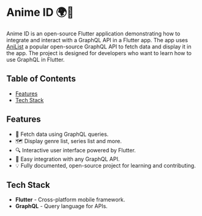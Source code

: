# Anime ID 🌍📱

Anime ID is an open-source Flutter application demonstrating how to integrate and interact with a GraphQL API in a Flutter app. The app uses [AniList](https://github.com/AniList/ApiV2-GraphQL-Docs) a popular open-source GraphQL API to fetch data and display it in the app. The project is designed for developers who want to learn how to use GraphQL in Flutter.

## Table of Contents
- [Features](#features)
- [Tech Stack](#tech-stack)

## Features
- 📡 Fetch data using GraphQL queries.
- 🗺️ Display genre list, series list and more.
- 🔍 Interactive user interface powered by Flutter.
- 🚀 Easy integration with any GraphQL API.
- 💡 Fully documented, open-source project for learning and contributing.

## Tech Stack
- **Flutter** - Cross-platform mobile framework.
- **GraphQL** - Query language for APIs.
